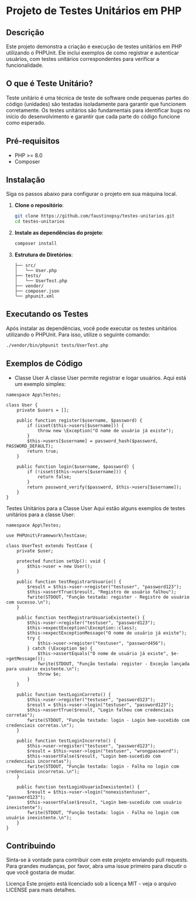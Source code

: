 # Projeto de Testes Unitários em PHP

## Descrição

Este projeto demonstra a criação e execução de testes unitários em PHP utilizando o PHPUnit. Ele inclui exemplos de como registrar e autenticar usuários, com testes unitários correspondentes para verificar a funcionalidade.

## O que é Teste Unitário?

Teste unitário é uma técnica de teste de software onde pequenas partes do código (unidades) são testadas isoladamente para garantir que funcionem corretamente. Os testes unitários são fundamentais para identificar bugs no início do desenvolvimento e garantir que cada parte do código funcione como esperado.

## Pré-requisitos

- PHP >= 8.0
- Composer

## Instalação

Siga os passos abaixo para configurar o projeto em sua máquina local.

1. **Clone o repositório**:

    ```bash
    git clone https://github.com/faustinopsy/testes-unitarios.git
    cd testes-unitarios
    ```

2. **Instale as dependências do projeto**:

    ```bash
    composer install
    ```

3. **Estrutura de Diretórios**:

    ```
    ├── src/
    │   └── User.php
    ├── tests/
    │   └── UserTest.php
    ├── vendor/
    ├── composer.json
    └── phpunit.xml
    ```

## Executando os Testes

Após instalar as dependências, você pode executar os testes unitários utilizando o PHPUnit. Para isso, utilize o seguinte comando:

```bash
./vendor/bin/phpunit tests/UserTest.php
```


## Exemplos de Código
- Classe User
A classe User permite registrar e logar usuários. Aqui está um exemplo simples:

```
namespace App\Testes;

class User {
    private $users = [];

    public function register($username, $password) {
        if (isset($this->users[$username])) {
            throw new \Exception("O nome de usuário já existe");
        }
        $this->users[$username] = password_hash($password, PASSWORD_DEFAULT);
        return true;
    }

    public function login($username, $password) {
        if (!isset($this->users[$username])) {
            return false;
        }
        return password_verify($password, $this->users[$username]);
    }
}
```
Testes Unitários para a Classe User
Aqui estão alguns exemplos de testes unitários para a classe User:

```
namespace App\Testes;

use PHPUnit\Framework\TestCase;

class UserTest extends TestCase {
    private $user;

    protected function setUp(): void {
        $this->user = new User();
    }

    public function testRegistrarUsuario() {
        $result = $this->user->register("testuser", "password123");
        $this->assertTrue($result, "Registro de usuário falhou");
        fwrite(STDOUT, "Função testada: register - Registro de usuário com sucesso.\n");
    }

    public function testRegistrarUsuarioExistente() {
        $this->user->register("testuser", "password123");
        $this->expectException(\Exception::class);
        $this->expectExceptionMessage("O nome de usuário já existe");
        try {
            $this->user->register("testuser", "password456");
        } catch (\Exception $e) {
            $this->assertEquals("O nome de usuário já existe", $e->getMessage());
            fwrite(STDOUT, "Função testada: register - Exceção lançada para usuário existente.\n");
            throw $e;
        }
    }

    public function testLoginCorreto() {
        $this->user->register("testuser", "password123");
        $result = $this->user->login("testuser", "password123");
        $this->assertTrue($result, "Login falhou com credenciais corretas");
        fwrite(STDOUT, "Função testada: login - Login bem-sucedido com credenciais corretas.\n");
    }

    public function testLoginIncorreto() {
        $this->user->register("testuser", "password123");
        $result = $this->user->login("testuser", "wrongpassword");
        $this->assertFalse($result, "Login bem-sucedido com credenciais incorretas");
        fwrite(STDOUT, "Função testada: login - Falha no login com credenciais incorretas.\n");
    }

    public function testLoginUsuarioInexistente() {
        $result = $this->user->login("nonexistentuser", "password123");
        $this->assertFalse($result, "Login bem-sucedido com usuário inexistente");
        fwrite(STDOUT, "Função testada: login - Falha no login com usuário inexistente.\n");
    }
}

```
## Contribuindo
Sinta-se à vontade para contribuir com este projeto enviando pull requests. Para grandes mudanças, por favor, abra uma issue primeiro para discutir o que você gostaria de mudar.

Licença
Este projeto está licenciado sob a licença MIT - veja o arquivo LICENSE para mais detalhes.
